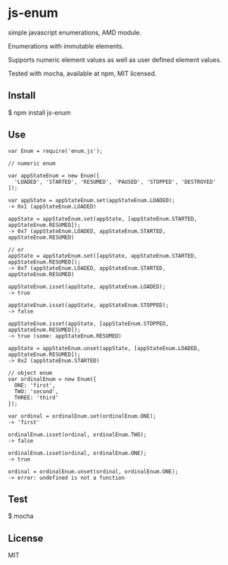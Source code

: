 js-enum
=======

simple javascript enumerations, AMD module.

Enumerations with immutable elements.

Supports numeric element values as well as user defined element values.

Tested with mocha, available at npm, MIT licensed.

Install
-------
$ npm install js-enum

Use
---

```
var Enum = require('enum.js');

// numeric enum

var appStateEnum = new Enum([
  'LOADED', 'STARTED', 'RESUMED', 'PAUSED', 'STOPPED', 'DESTROYED'
]);

var appState = appStateEnum.set(appStateEnum.LOADED);
-> 0x1 (appStateEnum.LOADED)

appState = appStateEnum.set(appState, [appStateEnum.STARTED, appStateEnum.RESUMED]);
-> 0x7 (appStateEnum.LOADED, appStateEnum.STARTED, appStateEnum.RESUMED)

// or
appState = appStateEnum.set([appState, appStateEnum.STARTED, appStateEnum.RESUMED]);
-> 0x7 (appStateEnum.LOADED, appStateEnum.STARTED, appStateEnum.RESUMED)

appStateEnum.isset(appState, appStateEnum.LOADED);
-> true

appStateEnum.isset(appState, appStateEnum.STOPPED);
-> false

appStateEnum.isset(appState, [appStateEnum.STOPPED, appStateEnum.RESUMED]);
-> true (some: appStateEnum.RESUMED)

appState = appStateEnum.unset(appState, [appStateEnum.LOADED, appStateEnum.RESUMED]);
-> 0x2 (appStateEnum.STARTED)

// object enum
var ordinalEnum = new Enum({
  ONE: 'first',
  TWO: 'second',
  THREE: 'third'
});

var ordinal = ordinalEnum.set(ordinalEnum.ONE);
-> 'first'

ordinalEnum.isset(ordinal, ordinalEnum.TWO);
-> false

ordinalEnum.isset(ordinal, ordinalEnum.ONE);
-> true

ordinal = ordinalEnum.unset(ordinal, ordinalEnum.ONE);
-> error: undefined is not a function

```

Test
----
$ mocha

License
-------
MIT